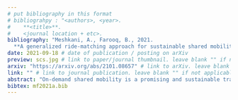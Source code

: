 ```yaml
---
# put bibliography in this format
# bibliograhpy : "<authors>, <year>.
#    **<title>**.
#    <journal location + etc>.
bibliography: "Meshkani, A., Farooq, B., 2021.
  **A generalized ride-matching approach for sustainable shared mobility**. Sustainable Cities and Society." # surround Title with **<title>**
date: 2021-09-18 # date of publication / posting on arXiv
preview: scs.jpg # link to paper/journal thumbnail. leave blank "" if not applicable
arxiv: "https://arxiv.org/abs/2101.08657" # link to arXiv. leave blank "" if not applicable
link: "" # link to journal publication. leave blank "" if not applicable
abstract: "On-demand shared mobility is a promising and sustainable transportation approach that can mitigate vehicle externalities, such as traffic congestion and emission. On-demand shared mobility systems require matching of one (one-to-one) or multiple riders (many-to-one) to a vehicle based on real-time information. We propose a novel Graph-based Many-to-One ride-Matching (GMOMatch) algorithm for the dynamic many-to-one matching problem in the presence of traffic congestion. GMOMatch, which is an iterative two-step method, provides high service quality and is efficient in terms of computational complexity. It starts with a one-to-one matching in Step 1 and is followed by solving a maximum weight matching problem in Step 2 to combine the travel requests. To evaluate the performance, it is compared with a ride-matching algorithm developed by Simonetto (2019). Both algorithms are implemented in a micro-traffic simulator to assess their performance and their impact on traffic congestion in Downtown,Toronto road network. In comparison to the Simonetto, GMOMatch improved the service rate, vehicle kilometer traveled and traffic travel time by 32%, 16.07%, and 4%, respectively. The sensitivity analysis indicated that utilizing vehicles with a capacity of 10 can achieve 25% service rate improvement compared to a capacity of 4."
bibtex: mf2021a.bib
---
```

